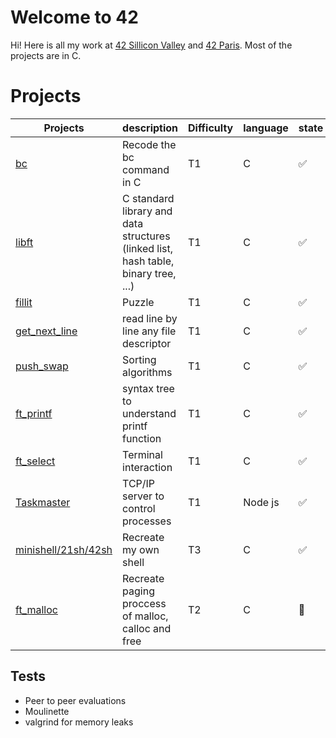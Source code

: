# Welcome to 42

Hi! Here is all my work at [42 Sillicon Valley](https://www.42.us.org/) and [42 Paris](https://www.42.fr/). Most of the projects are in C.

# Projects

| Projects | description | Difficulty | language | state |
|--|--|--|--|--|
| [bc](/calculator-bc-42-master) | Recode the bc command in C | T1 | C | :white_check_mark: |
| [libft](/libft) | C standard library and data structures (linked list, hash table, binary tree, ...) | T1 |C |:white_check_mark: |
| [fillit](/fillit) | Puzzle | T1 | C |:white_check_mark: |
| [get_next_line](/get_next_line) | read line by line any file descriptor | T1 | C |:white_check_mark: |
| [push_swap](/push_swap) | Sorting algorithms | T1 | C |:white_check_mark: |
| [ft_printf](/ft_printf) | syntax tree to understand printf function | T1 | C |:white_check_mark: |
| [ft_select](/ft_select) | Terminal interaction | T1 | C |:white_check_mark: |
| [Taskmaster](/taskmaster) | TCP/IP server to control processes | T1 | Node js |:white_check_mark: |
| [minishell/21sh/42sh](/minishell/21sh/42sh) | Recreate my own shell |  T3 | C |:white_check_mark: |
| [ft_malloc](/ft_malloc) | Recreate paging proccess of malloc, calloc and free | T2 | C |:construction_worker: |

## Tests
- Peer to peer evaluations
- Moulinette
- valgrind for memory leaks
